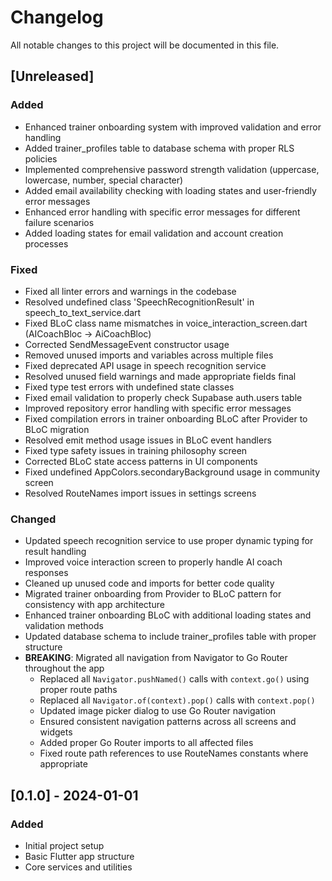 # Changelog

All notable changes to this project will be documented in this file.

## [Unreleased]

### Added
- Enhanced trainer onboarding system with improved validation and error handling
- Added trainer_profiles table to database schema with proper RLS policies
- Implemented comprehensive password strength validation (uppercase, lowercase, number, special character)
- Added email availability checking with loading states and user-friendly error messages
- Enhanced error handling with specific error messages for different failure scenarios
- Added loading states for email validation and account creation processes

### Fixed
- Fixed all linter errors and warnings in the codebase
- Resolved undefined class 'SpeechRecognitionResult' in speech_to_text_service.dart
- Fixed BLoC class name mismatches in voice_interaction_screen.dart (AICoachBloc → AiCoachBloc)
- Corrected SendMessageEvent constructor usage
- Removed unused imports and variables across multiple files
- Fixed deprecated API usage in speech recognition service
- Resolved unused field warnings and made appropriate fields final
- Fixed type test errors with undefined state classes
- Fixed email validation to properly check Supabase auth.users table
- Improved repository error handling with specific error messages
- Fixed compilation errors in trainer onboarding BLoC after Provider to BLoC migration
- Resolved emit method usage issues in BLoC event handlers
- Fixed type safety issues in training philosophy screen
- Corrected BLoC state access patterns in UI components
- Fixed undefined AppColors.secondaryBackground usage in community screen
- Resolved RouteNames import issues in settings screens

### Changed
- Updated speech recognition service to use proper dynamic typing for result handling
- Improved voice interaction screen to properly handle AI coach responses
- Cleaned up unused code and imports for better code quality
- Migrated trainer onboarding from Provider to BLoC pattern for consistency with app architecture
- Enhanced trainer onboarding BLoC with additional loading states and validation methods
- Updated database schema to include trainer_profiles table with proper structure
- **BREAKING**: Migrated all navigation from Navigator to Go Router throughout the app
  - Replaced all `Navigator.pushNamed()` calls with `context.go()` using proper route paths
  - Replaced all `Navigator.of(context).pop()` calls with `context.pop()`
  - Updated image picker dialog to use Go Router navigation
  - Ensured consistent navigation patterns across all screens and widgets
  - Added proper Go Router imports to all affected files
  - Fixed route path references to use RouteNames constants where appropriate

## [0.1.0] - 2024-01-01

### Added
- Initial project setup
- Basic Flutter app structure
- Core services and utilities 